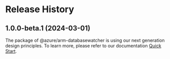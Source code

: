 # Release History
    
## 1.0.0-beta.1 (2024-03-01)

The package of @azure/arm-databasewatcher is using our next generation design principles. To learn more, please refer to our documentation [Quick Start](https://aka.ms/js-track2-quickstart).
